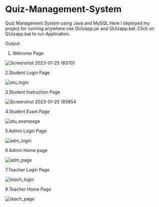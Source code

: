 # Quiz-Management-System
Quiz Management System using Java and MySQL.Here I deployed my project for running anywhere use QUizapp.jar and QUizapp.bat .Click on QUizapp.bat to run Application.

Output:

1. Welcome Page

![Screenshot 2023-01-25 183701](https://user-images.githubusercontent.com/100481110/214571767-019644f0-2f1d-4d49-90eb-1b199424ab98.png)

2.Student Login Page

![stu_login](https://user-images.githubusercontent.com/100481110/214571830-47a32d44-9fea-48ef-b8c9-46deab829f1c.png)

3.Student Instruction Page

![Screenshot 2023-01-25 183854](https://user-images.githubusercontent.com/100481110/214571891-38127b4d-ef49-4016-b47d-336e0feb9944.png)

4.Student Exam Page

![stu_exampage](https://user-images.githubusercontent.com/100481110/214571914-0ac9518a-2067-4079-9cb9-0793e23b1add.png)

5.Admin Login Page 

![adm_login](https://user-images.githubusercontent.com/100481110/214571940-fdbb9006-682a-4066-9d90-25b81a480d0a.png)

6.Admin Home page

![adm_page](https://user-images.githubusercontent.com/100481110/214571972-3a52388f-0eb8-418a-936a-133e91a8998e.png)

7.Teacher Login Page

![teach_login](https://user-images.githubusercontent.com/100481110/214572000-24bfd8d4-6aec-43ef-a4d0-89ed6cde0214.png)

8.Teacher Home Page

![teach_page](https://user-images.githubusercontent.com/100481110/214572045-843abe8b-7d56-479d-9848-0133bc5a44e7.png)
